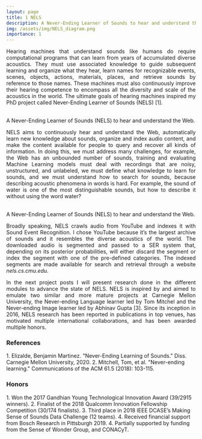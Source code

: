 ```yaml
---
layout: page
title: 1 NELS
description: A Never-Ending Learner of Sounds to hear and understand the Web.
img: /assets/img/NELS_diagram.png
importance: 1
---
```


<p align="justify">Hearing machines that understand sounds like humans do require computational programs that can learn from years of accumulated diverse acoustics. They must use associated knowledge to guide subsequent learning and organize what they hear, learn names for recognizable events, scenes, objects, actions, materials, places, and retrieve sounds by reference to those names. These machines must also continuously improve their hearing competence to encompass all the diversity and scale of the acoustics in the world. The ultimate goals of hearing machines inspired my PhD project called Never-Ending Learner of Sounds (NELS) [1].</p>
<br>

<div class="row">
    <div class="col-sm mt-3 mt-md-0">
        <img class="img-fluid rounded z-depth-1" src="{{ '/assets/img/NELS_diagram.png' | relative_url }}" alt="" title="example image"/>
    </div>
</div>
<div class="caption">
    A Never-Ending Learner of Sounds (NELS) to hear and understand the Web.
</div>

<p align="justify">NELS aims to continuously hear and understand the Web, automatically learn new knowledge about sounds, organize and index audio content, and make the content available for people to query and recover all kinds of information. In doing this, we must address many challenges, for example, the Web has an unbounded number of sounds, training and evaluating Machine Learning models must deal with recordings that are noisy, unstructured, and unlabeled, we must define what knowledge to learn for sounds, and we must understand how to search for sounds, because describing acoustic phenomena in words is hard. For example, the sound of water is one of the most distinguishable sounds, but how to describe it without using the word water?</p>
<br>

<div class="row">
    <div class="col-sm mt-3 mt-md-0">
        <img class="img-fluid rounded z-depth-1" src="{{ '/assets/img/NELS_overview.png' | relative_url }}" alt="" title="example image"/>
    </div>
</div>
<div class="caption">
    A Never-Ending Learner of Sounds (NELS) to hear and understand the Web.
</div>

<p align="justify">Broadly speaking, NELS crawls audio from YouTube and indexes it with Sound Event Recognition. I chose YouTube because it’s the largest archive of sounds and it resembles the diverse acoustics of the world. The downloaded audio is segmented and passed to a SER system that,  depending on its posterior probabilities, will either discard the segment or index the segment with one of the pre-defined categories. The indexed segments are made available for search and retrieval through a website <i>nels.cs.cmu.edu</i>.</p>

<p align="justify">In the next project posts I will present research done in the different modules to advance the state of NELS. NELS is inspired by and aimed to emulate two similar and more mature projects at Carnegie Mellon University, the Never-ending Language learner led by Tom Mitchel and the Never-ending Image learner led by Abhinav Gupta [3]. Since its inception in 2016, NELS research has been reported in publications in top venues, has motivated multiple international collaborations, and has been awarded multiple honors. </p>

<h3>References</h3>
1. Elizalde, Benjamin Martinez. "Never-Ending Learning of Sounds." Diss. Carnegie Mellon University, 2020.
2. Mitchell, Tom, et al. "Never-ending learning." Communications of the ACM 61.5 (2018): 103-115.

<h3>Honors</h3>
1. Won the 2017 Gandhian Young Technological Innovation Award (39/2915 winners).
2. Finalist of the 2018 Qualcomm Innovation Fellowship Competition (30/174 finalists).
3. Third place in 2018 IEEE DCASE’s Making Sense of Sounds Data Challenge (12 teams).
4. Received financial support from Bosch Research in Pittsburgh 2019.
4. Partially supported by funding from the Sense of Wonder Group, and CONACyT.


<!--
<div class="row">
    <div class="col-sm mt-3 mt-md-0">
        <img class="img-fluid rounded z-depth-1" src="{{ '/assets/img/1.jpg' | relative_url }}" alt="" title="example image"/>
    </div>
    <div class="col-sm mt-3 mt-md-0">
        <img class="img-fluid rounded z-depth-1" src="{{ '/assets/img/3.jpg' | relative_url }}" alt="" title="example image"/>
    </div>
    <div class="col-sm mt-3 mt-md-0">
        <img class="img-fluid rounded z-depth-1" src="{{ '/assets/img/5.jpg' | relative_url }}" alt="" title="example image"/>
    </div>
</div>
<div class="caption">
    Caption photos easily. On the left, a road goes through a tunnel. Middle, leaves artistically fall in a hipster photoshoot. Right, in another hipster photoshoot, a lumberjack grasps a handful of pine needles.
</div>
<div class="row">
    <div class="col-sm mt-3 mt-md-0">
        <img class="img-fluid rounded z-depth-1" src="{{ '/assets/img/5.jpg' | relative_url }}" alt="" title="example image"/>
    </div>
</div>
<div class="caption">
    This image can also have a caption. It's like magic.
</div>

You can also put regular text between your rows of images.
Say you wanted to write a little bit about your project before you posted the rest of the images.
You describe how you toiled, sweated, *bled* for your project, and then... you reveal it's glory in the next row of images.


<div class="row justify-content-sm-center">
    <div class="col-sm-8 mt-3 mt-md-0">
        <img class="img-fluid rounded z-depth-1" src="{{ '/assets/img/6.jpg' | relative_url }}" alt="" title="example image"/>
    </div>
    <div class="col-sm-4 mt-3 mt-md-0">
        <img class="img-fluid rounded z-depth-1" src="{{ '/assets/img/11.jpg' | relative_url }}" alt="" title="example image"/>
    </div>
</div>
<div class="caption">
    You can also have artistically styled 2/3 + 1/3 images, like these.
</div>


The code is simple.
Just wrap your images with `<div class="col-sm">` and place them inside `<div class="row">` (read more about the <a href="https://getbootstrap.com/docs/4.4/layout/grid/" target="_blank">Bootstrap Grid</a> system).
To make images responsive, add `img-fluid` class to each; for rounded corners and shadows use `rounded` and `z-depth-1` classes.
Here's the code for the last row of images above:

```html
<div class="row justify-content-sm-center">
    <div class="col-sm-8 mt-3 mt-md-0">
        <img class="img-fluid rounded z-depth-1" src="{{ '/assets/img/6.jpg' | relative_url }}" alt="" title="example image"/>
    </div>
    <div class="col-sm-4 mt-3 mt-md-0">
        <img class="img-fluid rounded z-depth-1" src="{{ '/assets/img/11.jpg' | relative_url }}" alt="" title="example image"/>
    </div>
</div>
```
-->
